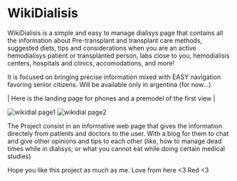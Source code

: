 ﻿# WikiDialisis
WikiDialisis is a simple and easy to manage dialisys page that contains all the information about Pre-transplant and transplant care methods, suggested diets, tips and considerations when you are an active hemodialisys patient or transplanted person, labs close to you, hemodialisis centers, hospitals and clinics, accomodations, and more!

It is focused on bringing precise information mixed with EASY navigation favoring senior citizens.
Will be available only in argentina (for now...).

| Here is the landing page for phones and a premodel of the first view |

![wikidial page1](https://github.com/RedBeanieZzz/WikiDialisis/assets/104448460/1e941581-f68e-4bf8-9ad6-d7ed6e9264c3) ![wikidial page2](https://github.com/RedBeanieZzz/WikiDialisis/assets/104448460/4a7b2816-954e-4180-8e83-8bee3bccfb2b)

The Project consist in an informative web page that gives the information directely from patients and doctors to the user.
With a blog for them to chat and give other opinions and tips to each other (like, how to manage dead times while in dialisys;
or what you cannot eat while doing certain medical studies)

Hope you like this project as much as me.
Love from here <3 
Red <3
